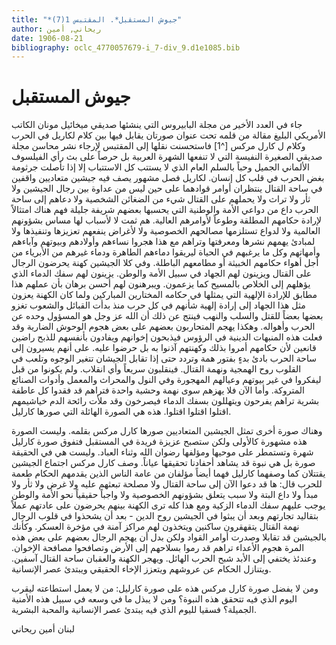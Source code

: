 ```yaml
---
title: "*جيوش المستقبل*. المقتبس 1(7)"
author: ريحاني, أمين
date: 1906-08-21
bibliography: oclc_4770057679-i_7-div_9.d1e1085.bib
---
```




#  جيوش المستقبل 


 جاء في  العدد الأخير  من مجلة  البابيروس  التي ينشئها صديقي  ميخائيل مونان  الكاتب   الأمريكي البليغ مقالة من قلمه تحت عنوان صورتان يقابل فيها بين كلام لكاريل في   الحرب وكلام ل  كارل  مركس [^1] فاستحسنت نقلها إلى  المقتبس  لإرجاء نشر محاسن مجلة صديقي   الصغيرة النفيسة التي لا تنفعها الشهرة العربية بل حرصاً على بث رأي الفيلسوف الألماني الجميل   وحباً بالسلم العام الذي لا يستتب كل الاستتباب إلا إذا تأصلت جرثومة بغض الحرب في   قلب كل إنسان. لكاريل فصل مشهور يصف فيه جيشين متعاديين واقفين في ساحة القتال   ينتظران أوامر قوادهما على حين ليس من عداوة بين رجال الجيشين ولا ثأر ولا تراث   ولا يحملهم على القتال شيء من الضغائن الشخصية ولا دعاهم إلى ساحة الحرب داع من   دواعي الأمة والوطنية التي يحسبها بعضهم شريفة جليلة فهم هناك امتثالاً لإرادة حكامهم   المطلقة وطوعاً لأوامرهم العالية. هم ثمت لا لأسباب لها مساس بشؤونهم العالمية ولا لدواع   تستلزمها مصالحهم الخصوصية ولا لأغراض ينفعهم تعزيزها وتنفيذها ولا لمبادئ يهمهم   نشرها ومعرفتها وتراهم مع هذا هجروا نساءهم وأولادهم وبيوتهم وآباءهم وأمهاتهم وكل ما   يرغبهم في الحياة ليريقوا دماءهم الطاهرة ودماء غيرهم من الأبرياء من أجل أهواء حكامهم   الخبيثة أو مطامعهم الباطلة. وفي كلا الجيشين كهنة يحرضون الرجال على القتال ويزينون   لهم الجهاد في سبيل الأمة والوطن. يزينون لهم سفك الدماء الذي يؤهلهم إلى الخلاص   بالمسيح كما يزعمون. ويبرهنون لهم أحسن برهان بأن عملهم هذا مطابق للإرادة الإلهية التي   يمثلها في حكامه المختارين المباركين ولما كان الكهنة يعزون مثل هذا الجهاد إلى إرادة إلهية   شأنهم في كل حرب منذ بدأت القبائل والشعوب تغزو بعضها بعضاً للقتل والسلب والنهب فينتج عن ذلك أن الله عز وجل هو المسؤول وحده عن الحرب وأهواله. وهكذا يهجم المتحاربون بعضهم على بعض هجوم الوحوش الضارية وقد فعلت هذه المنبهات الدينية في الرؤوس فيذبحون إخوانهم ويفادون بأنفسهم للذبح راضين قانعين لأن حكامهم أمروا بذلك وكهنتهم آذنوا به بل حرضوا عليه. على أنهم يسيرون إلى ساحة الحرب بادئ بدءٍ بفتور همة وتردد حتى إذا تقابل الجيشان تتغير الوجوه وتلعب في القلوب روح الهمجية ونهمة القتال. فينقلبون سريعاً وأي انقلاب. ولم يكونوا من قبل ليفكروا في غير بيوتهم وعيالهم المهجورة وفي النول والمحراث   والمعمل وأدوات الصنائع المتروكة. وأما الآن فلا يهزهم سوى نهمة وحشية واحدة فتراهم قد فقدوا كل عاطفة بشرية تراهم يفرحون ويتهللون بسفك الدماء فيصرخون وقد ملأت رائحة الدم خياشيمهم اقتلوا اقتلوا اقتلوا. هذه هي الصورة الهائلة التي صورها كارليل. 

 وهناك صورة أخرى تمثل الجيشين المتعاديين صورها  كارل  مركس  بقلمه. وليست الصورة هذه مشهورة كالأولى ولكن ستصبح عزيزة فريدة في المستقبل فتفوق صورة كارليل شهرة وتستمطر على موحيها ومؤلفها رضوان الله وثناء العباد. وليست هي في الحقيقة صورة بل هي نبوة قد يشاهد أحفادنا تحقيقها عياناً. وصف  كارل  مركس  اجتماع الجيشين يقتتلان كما وصفهما كارليل فهما أيضاً مؤلفان من عامة الناس الذين يقدمهم الحكام طعمة للحرب قال: ها قد دعوا الآن إلى ساحة القتال ولا مصلحة تبعثهم عليه ولا غرض ولا ثأر ولا مبدأ ولا داع البتة ولا سبب يتعلق بشؤونهم الخصوصية ولا واجباً حقيقياً نحو الأمة والوطن يوجب عليهم سفك الدماء الزكية ومع هذا كله ترى الكهنة بينهم يحرضون على عادتهم عملاً بتقاليد تجارتهم وبعد أن يبثوا في الجيشين روح الدين - بعد أن يشحذوا في قلوب الرجال نهمة القتال يتقهقرون ساكنين ويتخذون لهم مراكز آمنة في مؤخرة العسكر. وكأنك بالجيشين قد تقابلا وصدرت أوامر القواد ولكن بدل أن يهجم الرجال بعضهم على بعض هذه المرة هجوم الأعداء تراهم قد رموا بسلاحهم إلى الأرض وتصافحوا مصافحة الإخوان. وعندئذ يختفي إلى الأبد شبح الحرب الهائل. ويهجر الكهنة والعقبان ساحة القتال آسفين. ويتنازل الحكام عن عروشهم ويتعزز الإخاء الحقيقي ويبتدئ عصر الإنسانية. 

 ومن لا يفضل صورة  كارل  مركس  هذه على صورة كارليل: من لا يعمل استطاعته ليقرب اليوم الذي فيه تتحقق هذه النبوة؟ ومن لا يبذل ما في وسعه في سبيل هذه الأمنية الجميلة؟ فسقيا لليوم الذي فيه يبتدئ عصر الإنسانية والمحبة البشرية. 

 لبنان  أمين  ريحاني 
